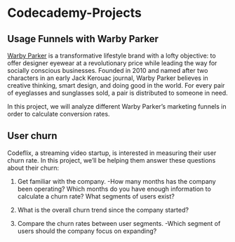 # Codecademy-Projects

## Usage Funnels with Warby Parker
[Warby Parker](https://www.warbyparker.com/) is a transformative lifestyle brand with a lofty objective: to offer designer eyewear at a revolutionary price while leading the way for socially conscious businesses. Founded in 2010 and named after two characters in an early Jack Kerouac journal, Warby Parker believes in creative thinking, smart design, and doing good in the world. For every pair of eyeglasses and sunglasses sold, a pair is distributed to someone in need.

In this project, we will analyze different Warby Parker’s marketing funnels in order to calculate conversion rates.

## User churn
Codeflix, a streaming video startup, is interested in measuring their user churn rate. In this project, we’ll be helping them answer these questions about their churn:

1. Get familiar with the company.
  -How many months has the company been operating? Which months do you have enough information to calculate a churn rate?
What segments of users exist? <br>

2. What is the overall churn trend since the company started?

3. Compare the churn rates between user segments.
  -Which segment of users should the company focus on expanding?
